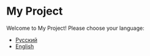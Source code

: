# My Project

Welcome to My Project! Please choose your language:

- [Русский](README-ru.md)
- [English](README-en.md)
